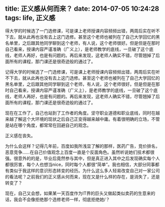 title: 正义感从何而来？
date: 2014-07-05 10:24:28
tags: life, 正义感
---
得大学的时候选了一门选修课，可是课上老师授课内容频频出错，两周后实在听不下去，就从此再也没有去上这门选修。甚至这个老师也被列在了自己大学回忆的黑名单里，之后跟其他同学聊到这个老师，有人说，这个老师很好。但是但是在那时自己看来，授课内容严谨准确（广义上），是老师教学的底线，一旦破了这个底线，老师人再好，也是有问题的。再后来发现，这老师人确实不错，尽管翘掉了后面所有的课程，那门课还是很奇迹般的通过了。
<!--more-->
记得大学的时候选了一门选修课，可是课上老师授课内容频频出错，两周后实在听不下去，就从此再也没有去上这门选修。甚至这个老师也被列在了自己大学回忆的黑名单里，之后跟其他同学聊到这个老师，有人说，这个老师很好。但是但是在那时自己看来，授课内容严谨准确（广义上），是老师教学的底线，一旦破了这个底线，老师人再好，也是有问题的。再后来发现，这老师人确实不错，尽管翘掉了后面所有的课程，那门课还是很奇迹般的通过了。

现在在工作了，自己也站到了工作者的角度。坚守职业道德和职业底线，同时在越来越了解这个大环境的现状之后自己正变得越来越中庸。有着很明确的立场，不管是站在哪个角度，都常常在回避自己的观念。

正义感在丧失。

为什么会这样？记得几年前，百度如我所浅显了解的那样，医药广告，竞价排名，恶意竞争……在自己价值观念上百度一直是个反面角色。虽然听说她们技术都很强。很意外的的是，毕业后竟然参与其中，但是真正进入其中之后发现确实每个人都很厉害，每个人也想当nice，同时每个人都很“简单”。我也相信，大部分同事都有类似于我这样的意识形态转变的经历。为什么这么多人轻易改变自己对一家公司的看法呢？之前我们的正义感从何而来，现在又是什么样的存在，是消失了，还是转变了？

现在，自己又会想，如果某一天百度作为IT界的巨头又做起类似卖药的生意来的话，我会不会像拒绝那个选修老师一样，彻底拒绝她/？